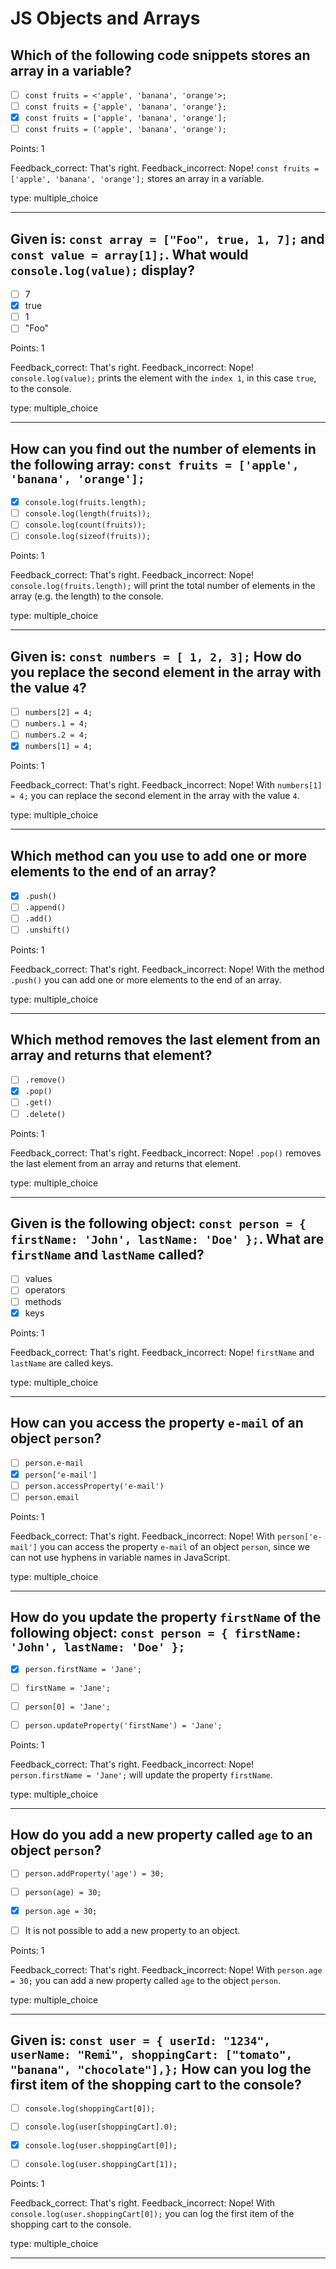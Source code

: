 # JS Objects and Arrays

## Which of the following code snippets stores an array in a variable?

* [ ] `const fruits = <'apple', 'banana', 'orange'>;`
* [ ] `const fruits = {'apple', 'banana', 'orange'};`
* [x] `const fruits = ['apple', 'banana', 'orange'];`
* [ ] `const fruits = ('apple', 'banana', 'orange');`

Points: 1

Feedback_correct: That's right.
Feedback_incorrect: Nope! `const fruits = ['apple', 'banana', 'orange'];` stores an array in a variable.

type: multiple_choice

---

## Given is: `const array = ["Foo", true, 1, 7];` and `const value = array[1];`. What would `console.log(value);` display?

* [ ] 7
* [x] true
* [ ] 1
* [ ] "Foo"

Points: 1

Feedback_correct: That's right.
Feedback_incorrect: Nope! `console.log(value);` prints the element with the `index 1`, in this case `true`, to the console.

type: multiple_choice

---

## How can you find out the number of elements in the following array: `const fruits = ['apple', 'banana', 'orange'];`

* [x] `console.log(fruits.length);`
* [ ] `console.log(length(fruits));`
* [ ] `console.log(count(fruits));`
* [ ] `console.log(sizeof(fruits));`

Points: 1

Feedback_correct: That's right.
Feedback_incorrect: Nope! `console.log(fruits.length);` will print the total number of elements in the array (e.g. the length) to the console.

type: multiple_choice

---

## Given is: `const numbers = [ 1, 2, 3];` How do you replace the second element in the array with the value `4`?

* [ ] `numbers[2] = 4;`
* [ ] `numbers.1 = 4;`
* [ ] `numbers.2 = 4;`
* [x] `numbers[1] = 4;`

Points: 1

Feedback_correct: That's right.
Feedback_incorrect: Nope! With `numbers[1] = 4;` you can replace the second element in the array with the value `4`.

type: multiple_choice

---

## Which method can you use to add one or more elements to the end of an array?

* [x] `.push()`
* [ ] `.append()`
* [ ] `.add()`
* [ ] `.unshift()`

Points: 1

Feedback_correct: That's right.
Feedback_incorrect: Nope! With the method `.push()` you can add one or more elements to the end of an array.

type: multiple_choice

---

## Which method removes the last element from an array and returns that element?

* [ ] `.remove()`
* [x] `.pop()`
* [ ] `.get()`
* [ ] `.delete()`

Points: 1

Feedback_correct: That's right.
Feedback_incorrect: Nope! `.pop()` removes the last element from an array and returns that element.

type: multiple_choice

---

## Given is the following object: `const person = { firstName: 'John', lastName: 'Doe' };`. What are `firstName` and `lastName` called?

* [ ] values
* [ ] operators
* [ ] methods
* [x] keys

Points: 1

Feedback_correct: That's right.
Feedback_incorrect: Nope! `firstName` and `lastName` are called keys.

type: multiple_choice

---

## How can you access the property `e-mail` of an object `person`?

* [ ] `person.e-mail`
* [x] `person['e-mail']`
* [ ] `person.accessProperty('e-mail')`
* [ ] `person.email`

Points: 1

Feedback_correct: That's right.
Feedback_incorrect: Nope! With `person['e-mail']` you can access the property `e-mail` of an object `person`, since we can not use hyphens in variable names in JavaScript.

type: multiple_choice

---

## How do you update the property `firstName` of the following object: `const person = { firstName: 'John', lastName: 'Doe' };`

* [x] `person.firstName = 'Jane';`
* [ ] `firstName = 'Jane';`
* [ ] `person[0] = 'Jane';`
* [ ] `person.updateProperty('firstName') = 'Jane';`


Points: 1

Feedback_correct: That's right.
Feedback_incorrect: Nope! `person.firstName = 'Jane';` will update the property `firstName`.

type: multiple_choice

---

## How do you add a new property called `age` to an object `person`?

* [ ] `person.addProperty('age') = 30;`
* [ ] `person(age) = 30;`
* [x] `person.age = 30;`
* [ ] It is not possible to add a new property to an object.


Points: 1

Feedback_correct: That's right.
Feedback_incorrect: Nope! With `person.age = 30;` you can add a new property called `age` to the object `person`.

type: multiple_choice

---

## Given is: `const user = { userId: "1234", userName: "Remi", shoppingCart: ["tomato", "banana", "chocolate"],};` How can you log the first item of the shopping cart to the console?

* [ ] `console.log(shoppingCart[0]);`
* [ ] `console.log(user[shoppingCart].0);`
* [x] `console.log(user.shoppingCart[0]);`
* [ ] `console.log(user.shoppingCart[1]);`


Points: 1

Feedback_correct: That's right.
Feedback_incorrect: Nope! With `console.log(user.shoppingCart[0]);` you can log the first item of the shopping cart to the console.

type: multiple_choice

---
